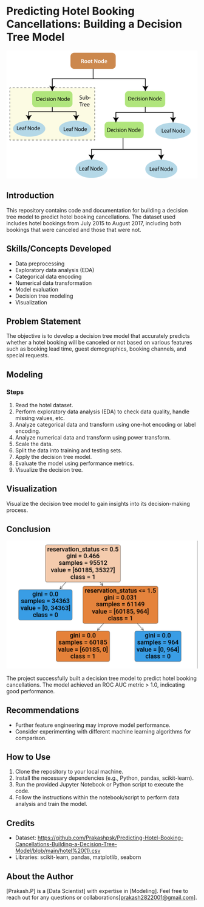 # Predicting Hotel Booking Cancellations: Building a Decision Tree Model


![](https://github.com/Prakashpsk/Predicting-Hotel-Booking-Cancellations-Building-a-Decision-Tree-Model/blob/main/Decision-Trees-Root-Node.png)


## Introduction
This repository contains code and documentation for building a decision tree model to predict hotel booking cancellations. The dataset used includes hotel bookings from July 2015 to August 2017, including both bookings that were canceled and those that were not.

## Skills/Concepts Developed
- Data preprocessing
- Exploratory data analysis (EDA)
- Categorical data encoding
- Numerical data transformation
- Model evaluation
- Decision tree modeling
- Visualization

## Problem Statement
The objective is to develop a decision tree model that accurately predicts whether a hotel booking will be canceled or not based on various features such as booking lead time, guest demographics, booking channels, and special requests.

## Modeling
### Steps
1. Read the hotel dataset.
2. Perform exploratory data analysis (EDA) to check data quality, handle missing values, etc.
3. Analyze categorical data and transform using one-hot encoding or label encoding.
4. Analyze numerical data and transform using power transform.
5. Scale the data.
6. Split the data into training and testing sets.
7. Apply the decision tree model.
8. Evaluate the model using performance metrics.
9. Visualize the decision tree.

## Visualization
Visualize the decision tree model to gain insights into its decision-making process.

## Conclusion

![](https://github.com/Prakashpsk/Predicting-Hotel-Booking-Cancellations-Building-a-Decision-Tree-Model/blob/main/Predicting%20Hotel%20Booking%20Cancellations%20Building%20a%20Decision%20Tree%20Model_output.png)


The project successfully built a decision tree model to predict hotel booking cancellations. The model achieved an ROC AUC metric > 1.0, indicating good performance.

## Recommendations
- Further feature engineering may improve model performance.
- Consider experimenting with different machine learning algorithms for comparison.

## How to Use
1. Clone the repository to your local machine.
2. Install the necessary dependencies (e.g., Python, pandas, scikit-learn).
3. Run the provided Jupyter Notebook or Python script to execute the code.
4. Follow the instructions within the notebook/script to perform data analysis and train the model.

## Credits
- Dataset: https://github.com/Prakashpsk/Predicting-Hotel-Booking-Cancellations-Building-a-Decision-Tree-Model/blob/main/hotel%20(1).csv
- Libraries: scikit-learn, pandas, matplotlib, seaborn

## About the Author
[Prakash.P] is a [Data Scientist] with expertise in [Modeling]. Feel free to reach out for any questions or collaborations[prakash2822001@gmail.com].
